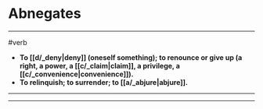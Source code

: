 # Abnegates
---
#verb
- **To [[d/_deny|deny]] (oneself something); to renounce or give up (a right, a power, a [[c/_claim|claim]], a privilege, a [[c/_convenience|convenience]]).**
- **To relinquish; to surrender; to [[a/_abjure|abjure]].**
---
---
